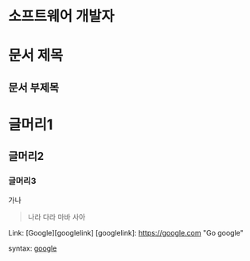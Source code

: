 # 소프트웨어 개발자

문서 제목
========

문서 부제목
---------

# 글머리1
## 글머리2
### 글머리3


가나
> 나라
  다라
  마바
  사아

Link: [Google][googlelink]
[googlelink]: https://google.com "Go google"




syntax: [google](https://google.com)
